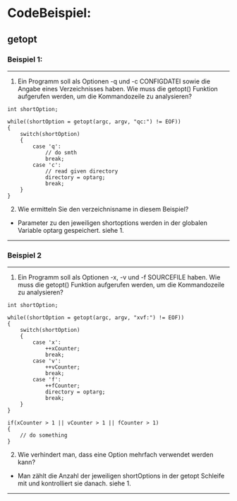 # CodeBeispiel:

## getopt

### Beispiel 1:

---

1. Ein Programm soll als Optionen -q und -c CONFIGDATEI sowie die Angabe eines Verzeichnisses haben. Wie muss die getopt() Funktion aufgerufen werden, um die Kommandozeile zu analysieren?

```
int shortOption;

while((shortOption = getopt(argc, argv, "qc:") != EOF))
{
    switch(shortOption)
    {
        case 'q':
            // do smth
            break;
        case 'c':
            // read given directory
            directory = optarg;
            break;
    }
}
```

2. Wie ermitteln Sie den verzeichnisname in diesem Beispiel? 

- Parameter zu den jeweiligen shortoptions werden in der globalen Variable optarg gespeichert. siehe 1.

---

### Beispiel 2

---

1. Ein Programm soll als Optionen -x, -v und -f SOURCEFILE haben. Wie muss die getopt() Funktion aufgerufen werden, um die Kommandozeile zu analysieren?

```
int shortOption;

while((shortOption = getopt(argc, argv, "xvf:") != EOF))
{
    switch(shortOption)
    {
        case 'x':
            ++xCounter;
            break;
        case 'v':
            ++vCounter;
            break;
        case 'f':
            ++fCounter;
            directory = optarg;
            break;
    }
}

if(xCounter > 1 || vCounter > 1 || fCounter > 1)
{
    // do something
}
```

2. Wie verhindert man, dass eine Option mehrfach verwendet werden kann? 

- Man zählt die Anzahl der jeweiligen shortOptions in der getopt Schleife mit und kontrolliert sie danach. siehe 1.

---